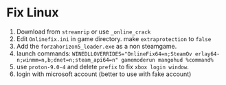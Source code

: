# Fix Linux

1. Download from `streamrip` or use `_online_crack`
2. Edit `Onlinefix.ini` in game directory. make `extraprotection` to `false`
3. Add the `forzahorizon5_loader.exe` as a non steamgame.
4. launch commands: `WINEDLLOVERRIDES="OnlineFix64=n;SteamOv erlay64-n;winmm=n,b;dnet=n;steam_api64=n" gamemoderun mangohud %command%`
5. use `proton-9.0-4` and delete `prefix` to fix `xbox login window`. 
6. login with microsoft account (better to use with fake account)
